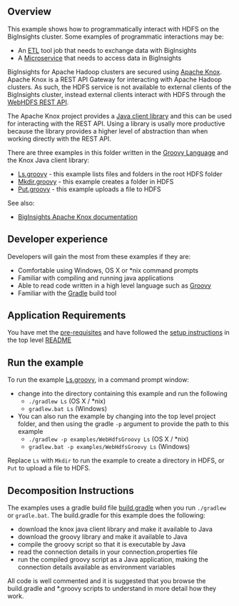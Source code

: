 ## Overview

This example shows how to programmatically interact with HDFS on the BigInsights cluster.  Some examples of programmatic interactions may be:

- An [ETL](https://en.wikipedia.org/wiki/Extract,_transform,_load) tool job that needs to exchange data with BigInsights
- A [Microservice](https://en.wikipedia.org/wiki/Microservices) that needs to access data in BigInsights

BigInsights for Apache Hadoop clusters are secured using [Apache Knox](https://knox.apache.org/).  Apache Knox is a REST API Gateway for interacting with Apache Hadoop clusters.  As such, the HDFS service is not available to external clients of the BigInsights cluster, instead external clients interact with HDFS through the [WebHDFS REST API](http://hadoop.apache.org/docs/stable/hadoop-project-dist/hadoop-hdfs/WebHDFS.html).

The Apache Knox project provides a [Java client library](https://cwiki.apache.org/confluence/display/KNOX/Client+Usage) and this can be used for interacting with the REST API.  Using a library is usally more productive because the library provides a higher level of abstraction than when working directly with the REST API.

There are three examples in this folder written in the [Groovy Language](http://www.groovy-lang.org/) and the Knox Java client library:

- [Ls.groovy](./Ls.groovy) - this example lists files and folders in the root HDFS folder
- [Mkdir.groovy](./Mkdir.groovy) - this example creates a folder in HDFS
- [Put.groovy](./Put.groovy) - this example uploads a file to HDFS

See also:

- [BigInsights Apache Knox documentation](https://www.ibm.com/support/knowledgecenter/en/SSPT3X_4.2.0/com.ibm.swg.im.infosphere.biginsights.admin.doc/doc/knox_overview.html)


## Developer experience

Developers will gain the most from these examples if they are:

- Comfortable using Windows, OS X or *nix command prompts
- Familiar with compiling and running java applications
- Able to read code written in a high level language such as [Groovy](http://www.groovy-lang.org/)
- Familiar with the [Gradle](https://gradle.org/) build tool

## Application Requirements

You have met the [pre-requisites](../../README.md#pre-requisites) and have followed the [setup instructions](../../README.md#setup-instructions) in the top level [README](../README.md)

## Run the example

To run the example [Ls.groovy](./Ls.groovy), in a command prompt window:

   - change into the directory containing this example and run the following
      - `./gradlew Ls` (OS X / *nix)
      - `gradlew.bat Ls` (Windows)
   - You can also run the example by changing into the top level project folder, and then using the gradle `-p` argument to provide the path to this example
      - `./gradlew -p examples/WebHdfsGroovy Ls` (OS X / *nix)
      - `gradlew.bat -p examples/WebHdfsGroovy Ls` (Windows)

Replace `Ls` with `Mkdir` to run the example to create a directory in HDFS, or `Put` to upload a file to HDFS.

## Decomposition Instructions

The examples uses a gradle build file [build.gradle](./build.gradle) when you run `./gradlew` or `gradle.bat`.  The build.gradle for this example does the following:

- download the knox java client library and make it available to Java
- download the groovy library and make it available to Java
- compile the groovy script so that it is executable by Java
- read the connection details in your connection.properties file
- run the compiled groovy script as a Java application, making the connection details available as environment variables

All code is well commented and it is suggested that you browse the build.gradle and *.groovy scripts to understand in more detail how they work.

